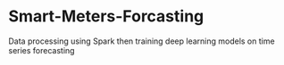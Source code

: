 # Smart-Meters-Forcasting
Data processing using Spark then training deep learning models on time series forecasting
